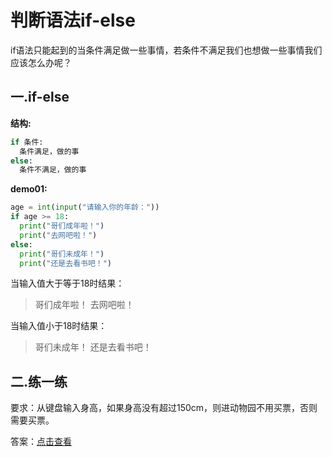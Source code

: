 # 判断语法if-else

if语法只能起到的当条件满足做一些事情，若条件不满足我们也想做一些事情我们应该怎么办呢？

## 一.if-else

**结构:**

```python
if 条件:
  条件满足，做的事
else:
  条件不满足，做的事
```

**demo01:**

```python
age = int(input("请输入你的年龄："))
if age >= 18:
  print("哥们成年啦！")
  print("去网吧啦！")
else:
  print("哥们未成年！")
  print("还是去看书吧！")
```

当输入值大于等于18时结果：

> 哥们成年啦！
> 去网吧啦！

当输入值小于18时结果：

>哥们未成年！
>还是去看书吧！

## 二.练一练

要求：从键盘输入身高，如果身高没有超过150cm，则进动物园不用买票，否则需要买票。

答案：[点击查看](../src/12.判断语法if-else练一练.py)